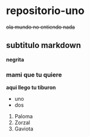 # repositorio-uno
~~ola mundo no entiendo nada~~

## subtitulo markdown
**negrita**

### mami que tu quiere
**aqui llego tu tiburon**

- uno 
- dos

<ol>
<li>Paloma</li>
<li>Zorzal</li>
<li>Gaviota</li>
</ol>
